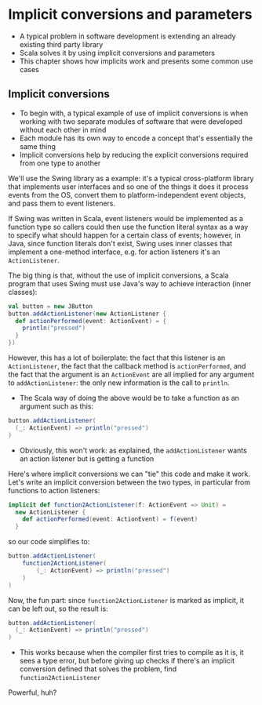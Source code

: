 # Implicit conversions and parameters

- A typical problem in software development is extending an already existing
    third party library
- Scala solves it by using implicit conversions and parameters
- This chapter shows how implicits work and presents some common use cases

## Implicit conversions

- To begin with, a typical example of use of implicit conversions is when
working with two separate modules of software that were developed without
each other in mind
- Each module has its own way to encode a concept that's essentially the
same thing
- Implicit conversions help by reducing the explicit conversions required
from one type to another

We'll use the Swing library as a example: it's a typical cross-platform
library that implements user interfaces and so one of the things it does
it process events from the OS, convert them to platform-independent event
objects, and pass them to event listeners.

If Swing was written in Scala, event listeners would be implemented as a
function type so callers could then use the function literal syntax as
a way to specify what should happen for a certain class of events;
however, in Java, since function literals don't exist, Swing uses inner
classes that implement a one-method interface, e.g. for action listeners
it's an `ActionListener`.

The big thing is that, without the use of implicit conversions,
a Scala program that uses Swing must use Java's way to achieve interaction
(inner classes):

```scala
val button = new JButton
button.addActionListener(new ActionListener {
  def actionPerformed(event: ActionEvent) = {
    println("pressed")
  }
})
```

However, this has a lot of boilerplate: the fact that this listener is an
`ActionListener`, the fact that the callback method is `actionPerformed`,
and the fact that the argument is an `ActionEvent` are all implied for any
argument to `addActionListener`: the only new information is the call to
`println`.

- The Scala way of doing the above would be to take a function as an
argument such as this:

```scala
button.addActionListener(
  (_: ActionEvent) => println("pressed")
)
```

- Obviously, this won't work: as explained, the `addActionListener` wants an
    action listener but is getting a function

Here's where implicit conversions we can "tie" this code and make it work.
Let's write an implicit conversion between the two types, in particular
from functions to action listeners:

```scala
implicit def function2ActionListener(f: ActionEvent => Unit) =
  new ActionListener {
    def actionPerformed(event: ActionEvent) = f(event)
  }
```

so our code simplifies to:

```scala
button.addActionListener(
    function2ActionListener(
        (_: ActionEvent) => println("pressed")
    )
)
```

Now, the fun part: since `function2ActionListener` is marked as implicit,
it can be left out, so the result is:

```scala
button.addActionListener(
  (_: ActionEvent) => println("pressed")
)
```

- This works because when the compiler first tries to compile as it is,
it sees a type error, but before giving up checks if there's an implicit
conversion defined that solves the problem, find `function2ActionListener`

Powerful, huh?
